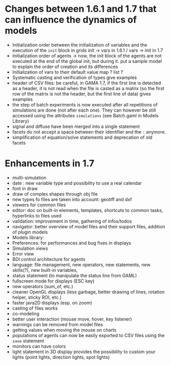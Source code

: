 # Changes between 1.6.1 and 1.7 that can influence the dynamics of models

* Initialization order between the initialization of variables and the execution of the `init` block in grids
init -> vars in 1.6.1 / vars -> init in 1.7
* Initialization order of agents -> now, the init block of the agents are not executed at the end of the global init, but during it.
put a sample model to explain the order of creation and its differences
* Initialization of vars to their default value
map ? list ? 
* Systematic casting and verification of types
give examples
* header of CSV files: be careful, in GAMA 1.7, if the first line is detected as a header, it is not read when the file is casted as a matrix (so the first row of the matrix is not the header, but the first line of data)
gives examples
* the step of batch experiments is now executed after all repetitions of simulations are done (not after each one). They can however be still accessed using the attributes `simulations` (see Batch.gaml in Models Library)
* signal and diffuse have been merged into a single statement
* facets do not accept a space between their identifier and the `:` anymore.
* simplification of equation/solve statements and deprecation of old facets

# Enhancements in 1.7
* multi-simulation
* date : new variable type and possibility to use a real calendar
* font in draw
* draw of complex shapes through obj file
* new types fo files are taken into account: geotiff and dxf
* viewers for common files
* editor: doc on built-in elements, templates, shortcuts to common tasks, hyperlinks to files used
* validation: improvement in time, gathering of infos/todos
* navigator: better overview of model files and their support files, addition of plugin models
* Models library: 
* Preferences: for performances and bug fixes in displays
* Simulation views
* Error view
* BDI control architecture for agents
* language: file management, new operators, new statements, new skills(?), new built-in variables, 
* status statement (to manipulate the status line from GAML)
* fullscreen mode for displays (ESC key)
* new operators (sum_of, etc.)
* cleaner OpenGL displays (less garbage, better drawing of lines, rotation helper, sticky ROI, etc.)
* faster java2D displays (esp. on zoom)
* casting of files works
* co-modeling
* better user interaction (mouse move, hover, key listener)
* warnings can be removed from model files
* getting values when moving the mouse on charts
* populations of agents can now be easily exported to CSV files using the `save` statement
* monitors can have colors
* light statement in 3D display provides the possibility to custom your lights (point lights, direction lights, spot lights)